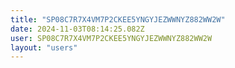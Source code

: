 ```yaml
---
title: "SP08C7R7X4VM7P2CKEE5YNGYJEZWWNYZ882WW2W"
date: 2024-11-03T08:14:25.082Z
user: SP08C7R7X4VM7P2CKEE5YNGYJEZWWNYZ882WW2W
layout: "users"
---
```

    